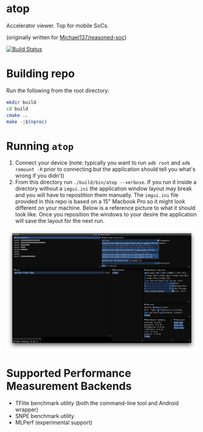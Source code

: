 # atop

Accelerator viewer. Top for mobile SoCs.

(originally written for [Michael137/reasoned-soc](https://github.com/Michael137/reasoned-soc))

[![Build Status](https://travis-ci.com/Michael137/atop.svg?branch=main)](https://travis-ci.com/Michael137/atop)

# Building repo
Run the following from the root directory:
```bash
mkdir build
cd build
cmake ..
make -j$(nproc)
```

# Running `atop`

1. Connect your device (note: typically you want to run `adb root` and `adb remount -R` prior to connecting but the application should tell you what's wrong if you didn't)
2. From this directory run `./build/bin/atop --verbose`. If you run it inside a directory without a `imgui.ini` the application window layout may break and you will have to repostition them manually. The `imgui.ini` file provided in this repo is based on a 15" Macbook Pro so it might look different on your machine. Below is a reference picture to what it should look like. Once you reposition the windows to your desire the application will save the layout for the next run.

![atop](./atop_layout.png)

# Supported Performance Measurement Backends
- TFlite benchmark utility (both the command-line tool and Android wrapper)
- SNPE benchmark utility
- MLPerf (experimental support)
